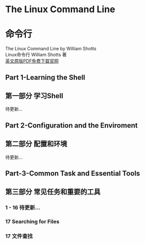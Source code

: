 # The Linux Command Line
# 命令行
The Linux Command Line by William Shotts   
Linux命令行 William Shotts 著   
[英文原版PDF免费下载官网](http://linuxcommand.org/tlcl.php)
## Part 1-Learning the Shell 
## 第一部分 学习Shell
待更新...
## Part 2-Configuration and the Enviroment
## 第二部分 配置和环境
待更新...
## Part-3-Common Task and Essential Tools
## 第三部分 常见任务和重要的工具
### 1 - 16 待更新...
### 17 Searching for Files
### 17 文件查找
